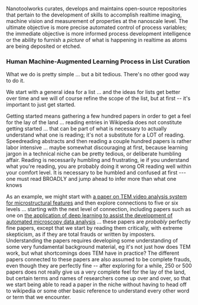 Nanotoolworks curates, develops and maintains open-source repositories that pertain to the development of skills to accomplish realtime imaging, machine vision and measurement of properties at the nanoscale level. The ultimate objective is more precise automated control of process variables; the immediate objective is more informed process development intelligence or the ability to furnish a *picture* of what is happening in realtime as atoms are being deposited or etched.

### Human Machine-Augmented Learning Process in List Curation 

What we do is pretty simple ... but a bit tedious. There's no other good way to do it.

We start with a general idea for a list ... and the ideas for lists get better over time and we will of course refine the scope of the list, but at first -- it's important to just get started. 

Getting started means gathering a few hundred papers in order to get a feel for the lay of the land ... reading entries in Wikipedia does not constitute getting started ... that can be part of what is necessary to actually understand what one is reading; it's not a substitute for a LOT of reading. Speedreading abstracts and then reading a couple hundred papers is rather labor intensive ... maybe somewhat discouraging at first, because learning jargon in a technical niche can be pretty tedious, or deliberate humbling affair. Reading is necessarily humbling and frustrating, ie if you understand what you're reading, you are probably doing it wrong OR reading well within your comfort level. It is necessary to be humbled and confused at first --- one must read BROADLY and jump ahead to infer more than what one knows

As an example, we might start with [a paper on TEM video analysis system for microstructural features](https://www.connectedpapers.com/main/8f317050a7ccf7147d915cf042834f4fd9a13713/A-Deep-Learning-Based-Automatic-Defect-Analysis-Framework-for-In%20situ-TEM-Ion-Irradiations/graph) and then explore connections to five  or six levels ... starting with the next level of connection, including papers such as one on [the application of deep learning to assist the development of automated microscopy data analysis](https://www.connectedpapers.com/main/3f0ec7754db49a04b5c8b4eb6dd390a2b44f4bb2/Multi-defect-detection-and-analysis-of-electron-microscopy-images-with-deep-learning/graph) ... these papers are *probably* perfectly fine papers, except that we start by reading them critically, with extreme skepticism, as if they are total frauds or written by imposters.  Understanding the papers requires developing some understanding of some very fundamental background material, eg it's not just how does TEM work, but what shortcomings does TEM have in practice?  The different papers connected to these papers are also assumed to be complete frauds, even though they are perfectly fine -- after exploring for a while, 250 or 500 papers does not really give us a very complete feel for the lay of the land, but certain terms and names of researchers come up over and over, so that we start being able to read a paper in the niche without having to head off to wikipedia or some other basic reference to understand every other word or term that we encounter. 

